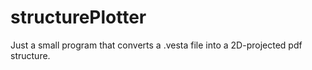 # structurePlotter

Just a small program that converts a .vesta file into a 2D-projected pdf structure.
